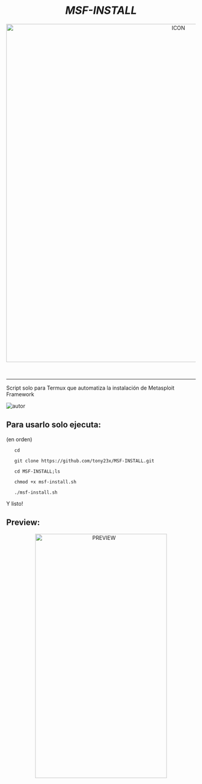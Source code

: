 <h1 align="center"> <i> MSF-INSTALL </i> </h1>
<p align="center"><img src="https://i.ibb.co/X2nzsdT/logo.png" alt="ICON" align="center" border="0" width="900" height="auto"></p>
<br><hr>

<p>Script solo para Termux que automatiza la instalación de Metasploit Framework</p>


![autor]

## Para usarlo solo ejecuta:

(en orden)

       cd 
        
       git clone https://github.com/tony23x/MSF-INSTALL.git

       cd MSF-INSTALL;ls

       chmod +x msf-install.sh

       ./msf-install.sh 

Y listo!

## Preview:
<p align="center">
<img src="https://i.ibb.co/hXmMVpd/Screenshot-2021-03-01-13-08-47-528-com-termux.jpg" alt="PREVIEW" width="350px" height="650px">
</p>

[autor]: https://img.shields.io/badge/Author-%40Th3__Pr3d4t0r-red

